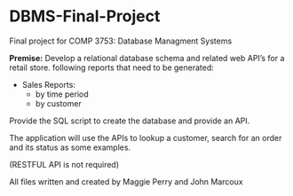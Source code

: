 # DBMS-Final-Project

Final project for COMP 3753: Database Managment Systems

__Premise:__
Develop a relational database schema and related web API’s for a retail store. following reports that need to be generated:
- Sales Reports:
    - by time period
    - by customer

Provide the SQL script to create the database and provide an API.

The application will use the APIs to lookup a customer, search for an order and its status as some examples.

(RESTFUL API is not required)

All files written and created by Maggie Perry and John Marcoux
